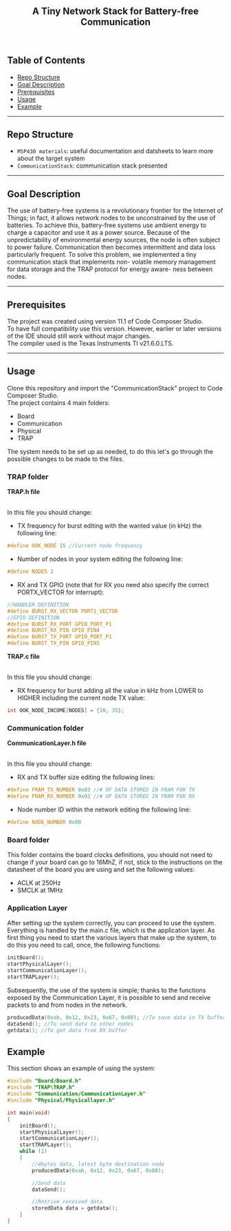 <p align="center">
  <h2 align="center">A Tiny Network Stack for Battery-free Communication</h2>
</p>
<br>

## Table of Contents
- [Repo Structure](#repo-structure)
- [Goal Description](#goal-description)
- [Prerequisites](#prerequisites)
- [Usage](#usage)
- [Example](#example)

---


## Repo Structure
- `MSP430 materials`: useful documentation and datsheets to learn more about the target system
- `CommunicationStack`: communication stack presented

---

## Goal Description
The use of battery-free systems is a revolutionary frontier for the Internet of Things; in
fact, it allows network nodes to be unconstrained by the use of batteries.
To achieve this, battery-free systems use ambient energy to charge a capacitor and use it
as a power source. Because of the unpredictability of environmental energy sources, the
node is often subject to power failure. Communication then becomes intermittent and
data loss particularly frequent.
To solve this problem, we implemented a tiny communication stack that implements non-
volatile memory management for data storage and the TRAP protocol for energy aware-
ness between nodes.

---

## Prerequisites
The project was created using version 11.1 of Code Composer Studio.<br>
To have full compatibility use this version. However, earlier or later versions of the IDE should still work without major changes.<br>
The compiler used is the Texas Instruments TI v21.6.0.LTS.

---

## Usage
Clone this repository and import the "CommunicationStack" project to Code Composer Studio.<br>
The project contains 4 main folders:<br>
- Board
- Communication 
- Physical
- TRAP

The system needs to be set up as needed, to do this let's go through the possible changes to be made to the files.<br>

### TRAP folder
<b><p>TRAP.h file</p></b>
<br>
In this file you should change:
- TX frequency for burst editing with the wanted value (in kHz) the following line:
```C
#define OOK_NODE 15 //Current node frequency
```
- Number of nodes in your system editing the following line:
```C
#define NODES 2
```
- RX and TX GPIO (note that for RX you need also specify the correct PORTX_VECTOR for interrupt):
```C
//HANDLER DEFINITION
#define BURST_RX_VECTOR PORT1_VECTOR
//GPIO DEFINITION
#define BURST_RX_PORT GPIO_PORT_P1
#define BURST_RX_PIN GPIO_PIN4
#define BURST_TX_PORT GPIO_PORT_P1
#define BURST_TX_PIN GPIO_PIN3
```

<b><p>TRAP.c file</p></b>
<br>
In this file you should change:
- RX frequency for burst adding all the value in kHz from LOWER to HIGHER including the current node TX value:
```C
int OOK_NODE_INCOME[NODES] = {10, 35};
```

### Communication folder
<b><p>CommunicationLayer.h file</p></b>
<br>
In this file you should change:

- RX and TX buffer size editing the following lines:
```C
#define FRAM_TX_NUMBER 0x03 //# OF DATA STORED IN FRAM FOR TX
#define FRAM_RX_NUMBER 0x03 //# OF DATA STORED IN FRAM FOR RX
```

- Node number ID within the network editing the following line:
```C
#define NODE_NUMBER 0x00
```

### Board folder

This folder contains the board clocks definitions, you should not need to change if your board can go to 16MhZ, if not, stick to the instructions on the datasheet of the board you are using and set the following values:
- ACLK at 250Hz
- SMCLK at 1MHz

### Application Layer
After setting up the system correctly, you can proceed to use the system. Everything is handled by the main.c file, which is the application layer.
As first thing you need to start the various layers that make up the system, to do this you need to call, once, the following functions:
```C
initBoard();
startPhysicalLayer();
startCommunicationLayer();
startTRAPLayer();
```

Subsequently, the use of the system is simple; thanks to the functions exposed by the Communication Layer, it is possible to send and receive packets to and from nodes in the network.<br>
```C
producedData(0xab, 0x12, 0x23, 0x67, 0x00); //To save data in TX buffer
dataSend(); //To send data to other nodes
getdata(); //To get data from RX buffer
```

## Example
This section shows an example of using the system:
```C
#include "Board/Board.h"
#include "TRAP\TRAP.h"
#include "Communication/CommunicationLayer.h"
#include "Physical/Physicallayer.h"

int main(void)
{
    initBoard();
    startPhysicalLayer();
    startCommunicationLayer();
    startTRAPLayer();
    while (1)
    {
        //4bytes data, latest byte destination node
        producedData(0xab, 0x12, 0x23, 0x67, 0x00);

        //Send data
        dataSend();

        //Retrive received data
        storedData data = getdata();
    }
}
```
